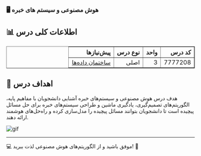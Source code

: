 ### 🖥️ هوش مصنوعی و سیستم های خبره

## 📊 اطلاعات کلی درس
<div align="center" style="direction: rtl">
    <table border="1" style="text-align: right;">
    <tr>
      <th>کد درس</th>
      <th>واحد</th>
      <th>نوع درس</th>
      <th>پیش‌نیازها</th>
    </tr>
    <tr>
      <td>7777208</td>
      <td>3</td>
      <td>اصلی</td>
      <td><a href="/نیمسال 3/ساختمان داده/README.md">ساختمان داده‌ها</a></td>
    </tr>
  </table>
</div>

## 🎯 اهداف درس
هدف درس هوش مصنوعی و سیستم‌های خبره آشنایی دانشجویان با مفاهیم پایه، الگوریتم‌های تصمیم‌گیری، یادگیری ماشین و طراحی سیستم‌های خبره برای حل مسائل پیچیده است تا دانشجویان بتوانند مسائل پیچیده را مدل‌سازی کرده و راه‌حل‌های هوشمند ارائه دهند.


![gif](https://cdn.dribbble.com/users/1446559/screenshots/5453050/media/ff7fdbdc9b667c74cc57db48bfc2ffc7.gif)

<!-- ## 📚 منابع درس


## 📅 سیلابس معمول


## 🔗 منابع مفید دیگر
- [GeeksforGeeks AI Tutorial](https://www.geeksforgeeks.org/ai-algorithms/) - آموزش‌های الگوریتم های مختلف هوش مصنوعی با مثال های مختلف


<!-- ## 💡 نکات مهم -->

------- 

💻 موفق باشید و از الگوریتم‌های هوش مصنوعی لذت ببرید! 🚀
